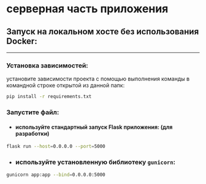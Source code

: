 # серверная часть приложения

## Запуск на локальном хосте без использования Docker: 

---

### Установка зависимостей:
установите зависимости проекта с помощью выполнения команды в командной строке открытой из данной папк: 
```bash
pip install -r requirements.txt
```

### Запустите файл:

- #### используйте стандартный запуск Flask приложения: (для разработки)
```bash
flask run --host=0.0.0.0 --port=5000
```
- ### используйте установленную библиотеку `gunicorn`:
```bash
gunicorn app:app --bind=0.0.0.0:5000 
```
